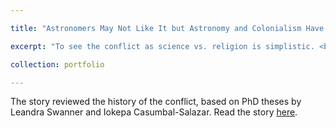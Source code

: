 ```yaml
---

title: "Astronomers May Not Like It but Astronomy and Colonialism Have a Shared History"

excerpt: "To see the conflict as science vs. religion is simplistic. <br/><img src='/images/500x300.png'>"

collection: portfolio

---
```



The story reviewed the history of the conflict, based on PhD theses by Leandra Swanner and Iokepa Casumbal-Salazar. Read the story [here](https://thewire.in/the-sciences/thirty-meter-telescope-native-hawaiians-mauna-kea-astronomy-colonialism).
